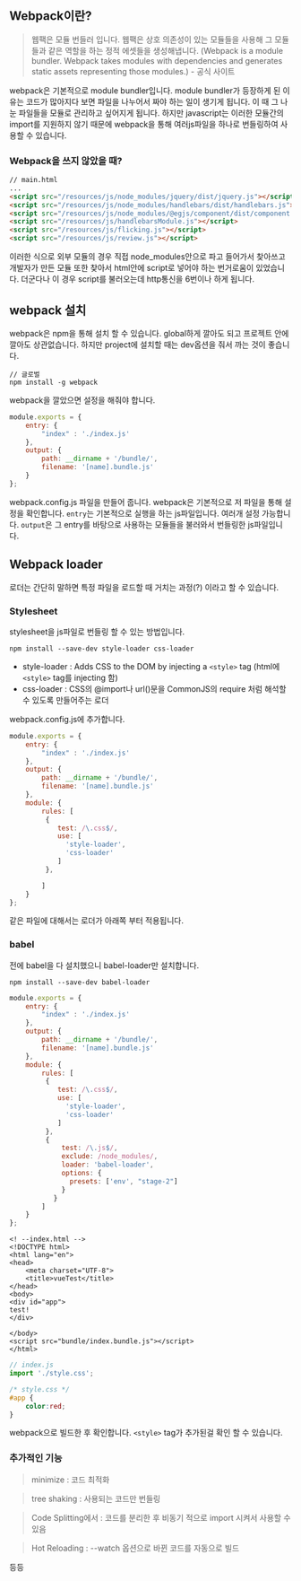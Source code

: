 
## Webpack이란?
> 웹팩은 모듈 번들러 입니다.
웹팩은 상호 의존성이 있는 모듈들을 사용해 그 모듈들과 같은 역할을 하는 정적 에셋들을 생성해냅니다.
(Webpack is a module bundler. Webpack takes modules with dependencies and generates static assets representing those modules.) - 공식 사이트

webpack은 기본적으로 module bundler입니다.
module bundler가 등장하게 된 이유는 코드가 많아지다 보면 파일을 나누어서 짜야 하는 일이
생기게 됩니다. 이 때 그 나눈 파일들을 모듈로 관리하고 싶어지게 됩니다.
하지만 javascript는 이러한 모듈간의 import를 지원하지 않기 때문에 webpack을 통해 여러js파일을
하나로 번들링하여 사용할 수 있습니다.



### Webpack을 쓰지 않았을 때?
```html
// main.html
...
<script src="/resources/js/node_modules/jquery/dist/jquery.js"></script>
<script src="/resources/js/node_modules/handlebars/dist/handlebars.js"></script>
<script src="/resources/js/node_modules/@egjs/component/dist/component.js"></script>
<script src="/resources/js/handlebarsModule.js"></script>
<script src="/resources/js/flicking.js"></script>
<script src="/resources/js/review.js"></script>
```
이러한 식으로 외부 모듈의 경우 직접 node_modules안으로 파고 들어가서 찾아쓰고
개발자가 만든 모듈 또한 찾아서 html안에 script로 넣어야 하는 번거로움이 있었습니다.
더군다나 이 경우 script를 불러오는데 http통신을 6번이나 하게 됩니다.

## webpack 설치
webpack은 npm을 통해 설치 할 수 있습니다.
global하게 깔아도 되고 프로젝트 안에 깔아도 상관없습니다.
하지만 project에 설치할 때는 dev옵션을 줘서 까는 것이 좋습니다.
```
// 글로벌
npm install -g webpack
```
webpack을 깔았으면 설정을 해줘야 합니다.
```javascript
module.exports = {
    entry: {
        "index" : './index.js'
    },
    output: {
        path: __dirname + '/bundle/',
        filename: '[name].bundle.js'
    }
};
```
webpack.config.js 파일을 만들어 줍니다.
webpack은 기본적으로 저 파일을 통해 설정을 확인합니다.
`entry`는 기본적으로 실행을 하는 js파일입니다.
여러개 설정 가능합니다.
`output`은 그 entry를 바탕으로 사용하는 모듈들을 불러와서 번들링한 js파일입니다.


## Webpack loader
로더는 간단히 말하면 특정 파일을 로드할 때 거치는 과정(?) 이라고 할 수 있습니다.
### Stylesheet
stylesheet을 js파일로 번들링 할 수 있는 방법입니다.
```
npm install --save-dev style-loader css-loader
```
* style-loader : Adds CSS to the DOM by injecting a `<style>` tag
(html에 `<style>` tag를 injecting 함)
* css-loader : CSS의 @import나 url()문을 CommonJS의 require 처럼 해석할 수 있도록 만들어주는 로더

webpack.config.js에 추가합니다.
```js
module.exports = {
    entry: {
        "index" : './index.js'
    },
    output: {
        path: __dirname + '/bundle/',
        filename: '[name].bundle.js'
    },
    module: {
        rules: [
         {
            test: /\.css$/,
            use: [
              'style-loader',
              'css-loader'
            ]
         },

        ]
    }
};
```
같은 파일에 대해서는 로더가 아래쪽 부터 적용됩니다.

### babel
전에 babel을 다 설치했으니 babel-loader만 설치합니다.
```
npm install --save-dev babel-loader
```

```js
module.exports = {
    entry: {
        "index" : './index.js'
    },
    output: {
        path: __dirname + '/bundle/',
        filename: '[name].bundle.js'
    },
    module: {
        rules: [
         {
            test: /\.css$/,
            use: [
              'style-loader',
              'css-loader'
            ]
         },
         {
             test: /\.js$/,
             exclude: /node_modules/,
             loader: 'babel-loader',
             options: {
               presets: ['env', "stage-2"]
             }
           }
        ]
    }
};
```

```
<! --index.html -->
<!DOCTYPE html>
<html lang="en">
<head>
    <meta charset="UTF-8">
    <title>vueTest</title>
</head>
<body>
<div id="app">
test!
</div>

</body>
<script src="bundle/index.bundle.js"></script>
</html>
```

```js
// index.js
import './style.css';
```
```css
/* style.css */
#app {
    color:red;
}
```
webpack으로 빌드한 후 확인합니다.
`<style>` tag가 추가된걸 확인 할 수 있습니다.
### 추가적인 기능

> minimize : 코드 최적화

> tree shaking : 사용되는 코드만 번들링

> Code Splitting에서 : 코드를 분리한 후 비동기 적으로 import 시켜서 사용할 수 있음

> Hot Reloading : --watch 옵션으로 바뀐 코드를 자동으로 빌드

등등

